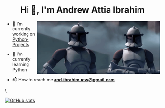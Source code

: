 <h1 align="center">Hi 👋, I'm Andrew Attia Ibrahim</h1>
<img align="right" alt="Coding" width="400" src="89j8.gif" loop autoplay>

- 🔭 I’m currently working on [Python-Projects](https://github.com/Shetshay/Python_Projects) 

- 🌱 I’m currently learning Python

- 📫 How to reach me **and.ibrahim.rew@gmail.com**

\

[![GitHub stats](https://github-readme-stats.vercel.app/api?username=shetshay&show_icons=true&theme=dark)](https://github.com/shetshay/github-readme-stats)

